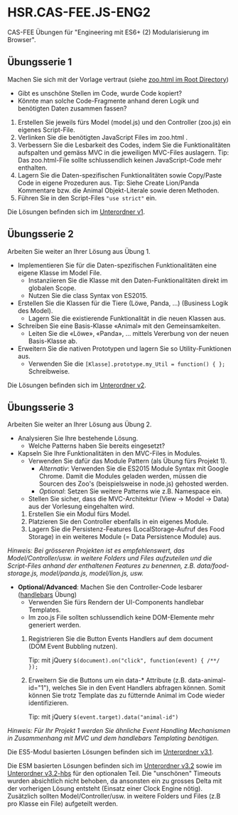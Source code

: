 # HSR.CAS-FEE.JS-ENG2
CAS-FEE Übungen für "Engineering mit ES6+ (2) Modularisierung im Browser".

## Übungsserie 1

Machen Sie sich mit der Vorlage vertraut (siehe [zoo.html im Root Directory](zoo.html))
* Gibt es unschöne Stellen im Code, wurde Code kopiert?
* Könnte man solche Code-Fragmente anhand deren Logik und benötigten Daten zusammen fassen?
1. Erstellen Sie jeweils fürs Model (model.js) und den Controller (zoo.js) ein eigenes Script-File.
2. Verlinken Sie die benötigten JavaScript Files im zoo.html .
3. Verbessern Sie die Lesbarkeit des Codes, indem Sie die Funktionalitäten aufspalten und gemäss MVC in die jeweiligen MVC-Files auslagern.
   Tip: Das zoo.html-File sollte schlussendlich keinen JavaScript-Code mehr enthalten.
4. Lagern Sie die Daten-spezifischen Funktionalitäten sowie Copy/Paste Code in eigene Prozeduren aus.
   Tip: Siehe Create Lion/Panda Kommentare bzw. die Animal Objekt-Literale sowie deren Methoden.
5. Führen Sie in den Script-Files ```"use strict"``` ein.

Die Lösungen befinden sich im [Unterordner v1](v1).


## Übungsserie 2

Arbeiten Sie weiter an Ihrer Lösung aus Übung 1.
* Implementieren Sie für die Daten-spezifischen Funktionalitäten eine eigene Klasse im Model File.
  * Instanziieren Sie die Klasse mit den Daten-Funktionalitäten direkt im globalen Scope.
  * Nutzen Sie die class Syntax von ES2015.
* Erstellen Sie die Klassen für die Tiere (Löwe, Panda, …) (Business Logik des Model).
  * Lagern Sie die existierende Funktionalität in die neuen Klassen aus.
* Schreiben Sie eine Basis-Klasse «Animal» mit den Gemeinsamkeiten.
  * Leiten Sie die «Löwe», «Panda», … mittels Vererbung von der neuen Basis-Klasse ab.
* Erweitern Sie die nativen Prototypen und lagern Sie so Utility-Funktionen aus.
  * Verwenden Sie die ```[Klasse].prototype.my_Util = function() { };``` Schreibweise.

Die Lösungen befinden sich im [Unterordner v2](v2).

## Übungsserie 3

Arbeiten Sie weiter an Ihrer Lösung aus Übung 2.
* Analysieren Sie Ihre bestehende Lösung.
  * Welche Patterns haben Sie bereits eingesetzt?
* Kapseln Sie Ihre Funktionalitäten in den MVC-Files in Modules.
  * Verwenden Sie dafür das Module Pattern (als Übung fürs Projekt 1).
    * *Alternativ*: Verwenden Sie die ES2015 Module Syntax mit Google Chrome. Damit die Modules geladen werden, müssen die Sourcen des Zoo's (beispielsweise in node.js) gehosted werden.
    * *Optional*: Setzen Sie weitere Patterns wie z.B. Namespace ein.
  * Stellen Sie sicher, dass die MVC-Architektur (View -> Model -> Data) aus der Vorlesung eingehalten wird.
  1. Erstellen Sie ein Modul fürs Model.
  2. Platzieren Sie den Controller ebenfalls in ein eigenes Module.
  3. Lagern Sie die Persistenz-Features (LocalStorage-Aufruf des Food Storage) in ein weiteres Module (= Data Persistence Module) aus.

*Hinweis: Bei grösseren Projekten ist es empfehlenswert, das Model/Controller/usw. in weitere Folders und Files aufzuteilen und die Script-Files anhand der enthaltenen Features zu benennen, z.B. data/food-storage.js, model/panda.js, model/lion.js, usw.*


* **Optional/Advanced**: Machen Sie den Controller-Code lesbarer ([handlebars](http://handlebarsjs.com/) Übung)
  * Verwenden Sie fürs Rendern der UI-Components handlebar Templates.
  * Im zoo.js File sollten schlussendlich keine DOM-Elemente mehr generiert werden.
  1. Registrieren Sie die Button Events Handlers auf dem document (DOM Event Bubbling nutzen).

     Tip: mit jQuery ```$(document).on("click", function(event) { /**/ });```
  3. Erweitern Sie die Buttons um ein data-* Attribute (z.B. data-animal-id="1"), welches Sie in den Event Handlers abfragen können. Somit können Sie trotz Template das zu fütternde Animal im Code wieder identifizieren.

     Tip: mit jQuery ```$(event.target).data("animal-id")```

*Hinweis: Für Ihr Projekt 1 werden Sie ähnliche Event Handling Mechanismen in Zusammenhang mit MVC und dem handlebars Templating benötigen.*


Die ES5-Modul basierten Lösungen befinden sich im [Unterordner v3.1](v3.1).

Die ESM basierten Lösungen befinden sich im [Unterordner v3.2](v3.2) sowie im [Unterordner v3.2-hbs](v3.2-hbs) für den optionalen Teil. Die "unschönen" Timeouts wurden absichtlich nicht behoben, da ansonsten ein zu grosses Delta mit der vorherigen Lösung entsteht (Einsatz einer Clock Engine nötig). Zusätzlich sollten Model/Controller/usw. in weitere Folders und Files (z.B pro Klasse ein File) aufgeteilt werden.

